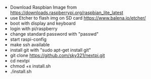 - Download Raspbian Image from https://downloads.raspberrypi.org/raspbian_lite_latest
- use Etcher to flash img on SD card https://www.balena.io/etcher/
- boot with display and keyboard
- login with pi/raspberry
- change standard password with "passwd"
- start raspi-config
- make ssh available
- install git with "sudo apt-get install git"
- git clone https://github.com/sky321/nextpi.git
- cd nextpi
- chmod +x install.sh
- ./install.sh